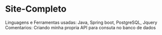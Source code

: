 # Site-Completo
Linguagens e Ferramentas usadas: Java, Spring boot, PostgreSQL, Jquery
Comentarios: Criando minha propria API para consuta no banco de dados
